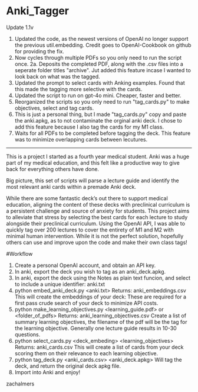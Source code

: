 # Anki_Tagger


Update 1.1v
 1. Updated the code, as the newest versions of OpenAI no longer support the previous util.embedding. Credit goes to OpenAI-Cookbook on github for providing the fix.
 2. Now cycles through multiple PDFs so you only need to run the script once.
  2a. Deposits the completed PDF, along with the .csv files into a seperate folder titles "archive". Jut added this feature incase I wanted to look back on what was the tagged. 
 3. Updated the prompt to select cards with Anking examples. Found that this made the tagging more selective with the cards.
 4. Updated the script to run on gpt-4o mini. Cheaper, faster and better.
 5. Reorganized the scripts so you only need to run "tag_cards.py" to make objectives, select and tag cards.
 6. This is just a personal thing, but I made "tag_cards.py" copy and paste the anki.apkg, as to not contaminate the orginal anki deck. I chose to add this feature because I also tag the cards for my M1 class.
 7. Waits for all PDFs to be completed before tagging the deck. This feature was to minimize overlapping cards between lecutures.

----------
This is a project I started as a fourth year medical student. Anki was a huge part of my medical education, and this felt like a productive way to give back for everything others have done.
 
Big picture, this set of scripts will parse a lecture guide and identify the most relevant anki cards within a premade Anki deck. 

While there are some fantastic deck’s out there to support medical education, aligning the content of these decks with preclinical curriculum is a persistent challenge and source of anxiety for students. This project aims to alleviate that stress by selecting the best cards for each lecture to study alongside their preclinical curriculum. Using the OpenAI API, I was able to quickly tag over 200 lectures to cover the entirety of M1 and M2 with minimal human intervention. While it is not the perfect solution, hopefully others can use and improve upon the code and make their own class tags!

#Workflow
1. Create a personal OpenAI account, and obtain an API key.
2. In anki, export the deck you wish to tag as an anki_deck.apkg.
3. In anki, export the deck using the Notes as plain text funcion, and select to include a unique identifier: anki.txt
4. python embed_anki_deck.py <anki.txt>
Returns: anki_embeddings.csv
This will create the embeddings of your deck: These are required for a first pass crude search of your deck to minimize API costs.
5. python make_learning_objectives.py <learning_guide.pdf> or <folder_of_pdfs>
Returns: anki_learning_objectives.csv
Create a list of summary learning objectives, the filename of the pdf will be the tag for the learning objective. Generally one lecture guide results in 10-30 questions.
6. python select_cards.py <deck_embeding> <learning_objectives> 
Returns: anki_cards.csv
This will create a list of cards from your deck scoring them on their relevance to each learning objective.
7. python tag_deck.py <anki_cards.csv> <anki_deck.apkg>
Will tag the deck, and return the original deck apkg file.
8. Import into Anki and enjoy!

zachalmers

